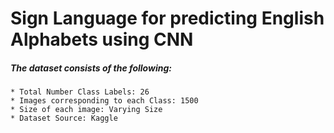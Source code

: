 # Sign Language for predicting English Alphabets using CNN

##### The dataset consists of the following:

    * Total Number Class Labels: 26
    * Images corresponding to each Class: 1500
    * Size of each image: Varying Size
    * Dataset Source: Kaggle

